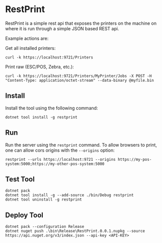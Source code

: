 ﻿# RestPrint

RestPrint is a simple rest api that exposes the printers on the machine on where it is run through a simple JSON based REST api.

Example actions are:

Get all installed printers:
```
curl -k https://localhost:9721/Printers
```

Print raw (ESC/POS, Zebra, etc.):
```
curl -k https://localhost:9721/Printers/MyPrinter/Jobs -X POST -H "Content-Type: application/octet-stream" --data-binary @myfile.bin
```

## Install
Install the tool using the following command:
```
dotnet tool install -g restprint
```

## Run
Run the server using the `restprint` command. To allow browsers to print, one can allow cors origins with the `--origins` option:
```
restprint --urls https://localhost:9721 --origins https://my-pos-system:5000;https://my-other-pos-system:5000
```

## Test Tool
```
dotnet pack
dotnet tool install -g --add-source ./bin/Debug restprint
dotnet tool uninstall -g restprint
```

## Deploy Tool
```
dotnet pack --configuration Release
dotnet nuget push .\bin\Release\RestPrint.0.0.1.nupkg --source https://api.nuget.org/v3/index.json --api-key <API-KEY>
```
